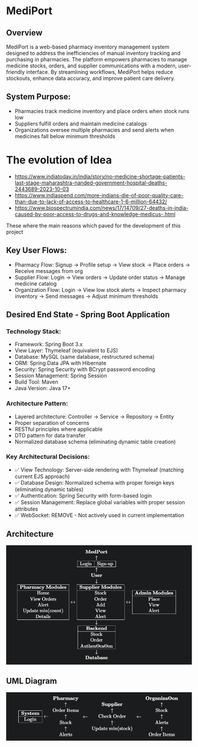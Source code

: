 # MediPort

## Overview
MediPort is a web-based pharmacy inventory management system designed to address the inefficiencies of manual inventory tracking and purchasing in pharmacies. The platform empowers pharmacies to manage medicine stocks, orders, and supplier communications with a modern, user-friendly interface. By streamlining workflows, MediPort helps reduce stockouts, enhance data accuracy, and improve patient care delivery.

## System Purpose:
- Pharmacies track medicine inventory and place orders when stock runs low
- Suppliers fulfill orders and maintain medicine catalogs
- Organizations oversee multiple pharmacies and send alerts when medicines fall below minimum thresholds

# The evolution of Idea
- https://www.indiatoday.in/india/story/no-medicine-shortage-patients-last-stage-maharashtra-nanded-government-hospital-deaths-2443689-2023-10-03
- https://www.indiaspend.com/more-indians-die-of-poor-quality-care-than-due-to-lack-of-access-to-healthcare-1-6-million-64432/
- https://www.biospectrumindia.com/news/17/14709/27-deaths-in-india-caused-by-poor-access-to-drugs-and-knowledge-medicus-.html

These where the main reasons which paved for the development of this project

## Key User Flows:
- Pharmacy Flow: Signup → Profile setup → View stock → Place orders → Receive messages from org
- Supplier Flow: Login → View orders → Update order status → Manage medicine catalog
- Organization Flow: Login → View low stock alerts → Inspect pharmacy inventory → Send messages → Adjust minimum thresholds

## Desired End State - Spring Boot Application
### Technology Stack:
- Framework: Spring Boot 3.x
- View Layer: Thymeleaf (equivalent to EJS)
- Database: MySQL (same database, restructured schema)
- ORM: Spring Data JPA with Hibernate
- Security: Spring Security with BCrypt password encoding
- Session Management: Spring Session
- Build Tool: Maven
- Java Version: Java 17+
### Architecture Pattern:
- Layered architecture: Controller → Service → Repository → Entity
- Proper separation of concerns
- RESTful principles where applicable
- DTO pattern for data transfer
- Normalized database schema (eliminating dynamic table creation)
### Key Architectural Decisions:
- ✅ View Technology: Server-side rendering with Thymeleaf (matching current EJS approach)
- ✅ Database Design: Normalized schema with proper foreign keys (eliminating dynamic tables)
- ✅ Authentication: Spring Security with form-based login
- ✅ Session Management: Replace global variables with proper session attributes
- ✅ WebSocket: REMOVE - Not actively used in current implementation

## Architecture

![Architecture Diagram](IMG/System%20arch.png)

## UML Diagram

![UML DIAGRAM](IMG/UML.png)


